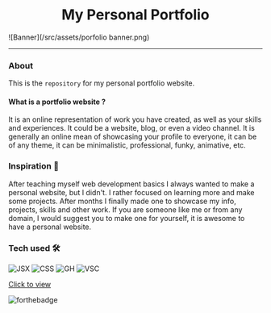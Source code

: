 <h1 align="center">My Personal Portfolio</h1>
![Banner](/src/assets/porfolio banner.png)

---

### About
This is the `repository` for my personal portfolio website.
#### What is a portfolio website ? 
 It is an online representation of work you have created, as well as your skills and experiences. It could be a website, blog, or even a video channel. It is generally an online mean of showcasing your profile to everyone, it can be of any theme, it can be minimalistic, professional, funky, animative, etc.

 ### Inspiration 🤔
After teaching myself web development basics I always wanted to make a personal website, but I didn't. I rather focused on learning more and make some projects. After months I finally made one to showcase my info, projects, skills and other work. If you are someone like me or from any domain, I would suggest you to make one for yourself, it is awesome to have a personal website.

### Tech used  🛠

<p align="left">
<img alt="JSX" src="https://img.shields.io/badge/React-20232A?style=for-the-badge&logo=react&logoColor=61DAFB">
<img alt="CSS" src="https://img.shields.io/badge/CSS-%231572B6.svg?style=for-the-badge&logo=css3&logoColor=white">
<img alt="GH" src="https://img.shields.io/badge/GitHub-%23121011.svg?style=for-the-badge&logo=github&logoColor=white">
<img alt="VSC" src="https://img.shields.io/badge/VSCode-%23007ACC.svg?style=for-the-badge&logo=visual-studio-code&logoColor=white">
</p>


[Click to view]("https://suman-roy.vercel.app")
</br>


![forthebadge](https://forthebadge.com/images/badges/built-with-love.svg)
